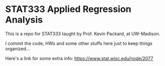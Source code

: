 # STAT333 Applied Regression Analysis
This is a repo for STAT333 taught by Prof. Kevin Packard, at UW-Madison. 

I commit the code, HWs and some other stuffs here just to keep things organized...

Here's a link for some extra info: https://www.stat.wisc.edu/node/2077
